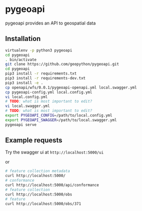# pygeoapi

pygeoapi provides an API to geospatial data

## Installation

```bash
virtualenv -p python3 pygeoapi
cd pygeoapi
. bin/activate
git clone https://github.com/geopython/pygeoapi.git
cd pygeoapi
pip3 install -r requirements.txt
pip3 install -r requirements-dev.txt
pip3 install -e .
cp openapi/wfs/0.0.1/pygeoapi-openapi.yml local.swagger.yml
cp pygeoapi-config.yml local.config.yml
vi local.config.yml
# TODO: what is most important to edit?
vi local.swagger.yml
# TODO: what is most important to edit?
export PYGEOAPI_CONFIG=/path/to/local.config.yml
export PYGEOAPI_SWAGGER=/path/to/local.swagger.yml
pygeoapi serve
```

## Example requests

Try the swagger ui at `http://localhost:5000/ui`

or

```bash
# feature collection metadata
curl http://localhost:5000/
# conformance
curl http://localhost:5000/api/conformance
# feature collection
curl http://localhost:5000/obs
# feature
curl http://localhost:5000/obs/371
```

